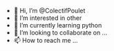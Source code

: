 - 👋 Hi, I’m @ColectifPoulet
- 👀 I’m interested in other
- 🌱 I’m currently learning python
- 💞️ I’m looking to collaborate on ...
- 📫 How to reach me ...

<!---
ColectifPoulet/ColectifPoulet is a ✨ special ✨ repository because its `README.md` (this file) appears on your GitHub profile.
You can click the Preview link to take a look at your changes.
--->
